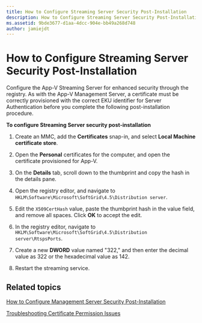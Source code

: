 ```yaml
---
title: How to Configure Streaming Server Security Post-Installation
description: How to Configure Streaming Server Security Post-Installation
ms.assetid: 9bde3677-d1aa-4dcc-904e-bb49a268d748
author: jamiejdt
---
```


# How to Configure Streaming Server Security Post-Installation


Configure the App-V Streaming Server for enhanced security through the registry. As with the App-V Management Server, a certificate must be correctly provisioned with the correct EKU identifier for Server Authentication before you complete the following post-installation procedure.

**To configure Streaming Server security post-installation**

1.  Create an MMC, add the **Certificates** snap-in, and select **Local Machine certificate store**.

2.  Open the **Personal** certificates for the computer, and open the certificate provisioned for App-V.

3.  On the **Details** tab, scroll down to the thumbprint and copy the hash in the details pane.

4.  Open the registry editor, and navigate to `HKLM\Software\Microsoft\SoftGrid\4.5\Distribution server`.

5.  Edit the `X509CertHash` value, paste the thumbprint hash in the value field, and remove all spaces. Click **OK** to accept the edit.

6.  In the registry editor, navigate to `HKLM\Software\Microsoft\SoftGrid\4.5\Distribution server\RtspsPorts`.

7.  Create a new **DWORD** value named "322," and then enter the decimal value as 322 or the hexadecimal value as 142.

8.  Restart the streaming service.

## Related topics


[How to Configure Management Server Security Post-Installation](how-to-configure-management-server-security-post-installation.md)

[Troubleshooting Certificate Permission Issues](troubleshooting-certificate-permission-issues.md)

 

 





